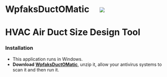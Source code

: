 # WpfaksDuctOMatic&nbsp;&nbsp;&nbsp;&nbsp;&nbsp;![](/WpfaksDuctOMatic/DuctoMaticIcon.ico)

# HVAC Air Duct Size Design Tool
###  Installation
-  This application runs in Windows.
-  **Download** **[WpfaksDuctOMatic](WpfaksDuctOMatic.zip)**, unzip it, allow your antivirus systems to scan it and then run it.
